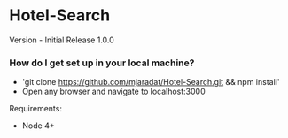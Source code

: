 # Hotel-Search

Version - Initial Release 1.0.0

### How do I get set up in your local machine? ###

*  'git clone https://github.com/mjaradat/Hotel-Search.git && npm install'
*  Open any browser and navigate to localhost:3000 


Requirements:

* Node 4+
